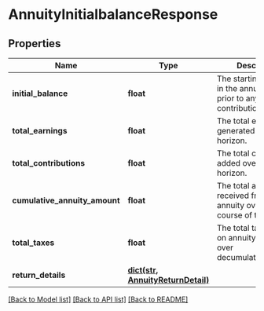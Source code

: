 # AnnuityInitialbalanceResponse

## Properties
Name | Type | Description | Notes
------------ | ------------- | ------------- | -------------
**initial_balance** | **float** | The starting balance in the annuity plan, prior to any periodic contributions. | 
**total_earnings** | **float** | The total earnings generated over the horizon. | 
**total_contributions** | **float** | The total contributinos added over the horizon. | 
**cumulative_annuity_amount** | **float** | The total amount received from the annuity over the course of the plan. | 
**total_taxes** | **float** | The total taxes paid on annuity payments over decumulation_horizon. | 
**return_details** | [**dict(str, AnnuityReturnDetail)**](AnnuityReturnDetail.md) |  | 

[[Back to Model list]](../README.md#documentation-for-models) [[Back to API list]](../README.md#documentation-for-api-endpoints) [[Back to README]](../README.md)


